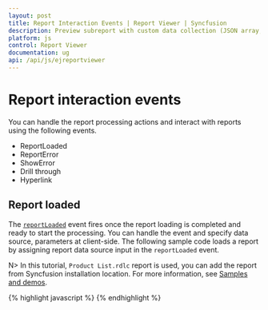 ```yaml
---
layout: post
title: Report Interaction Events | Report Viewer | Syncfusion
description: Preview subreport with custom data collection (JSON array, IList, DataSet, and DataTable) and parameter using JavaScript Report Viewer.
platform: js
control: Report Viewer
documentation: ug
api: /api/js/ejreportviewer
---
```


# Report interaction events
You can handle the report processing actions and interact with reports using the following events.

* ReportLoaded
* ReportError
* ShowError
* Drill through
* Hyperlink

## Report loaded

The [`reportLoaded`](../api/ejreportviewer#events:reportloaded) event fires once the report loading is completed and ready to start the processing. You can handle the event and specify data source, parameters at client-side. The following sample code loads a report by assigning report data source input in the `reportLoaded` event.

N> In this tutorial, `Product List.rdlc` report is used, you can add the report from Syncfusion installation location. For more information, see [Samples and demos](/js/reportviewer/samples-and-demos).

{% highlight javascript %}
        <script type="text/javascript">
            $(function () {
                $("#viewer").ejReportViewer(
                    {
                        reportServiceUrl: "/api/ReportsApi",
                        processingMode: ej.ReportViewer.ProcessingMode.Local,
                        reportPath: '~/App_Data/Product List.rdlc',
                        reportLoaded: "onReportLoaded",
                    });
            });

            function onReportLoaded(args) {
                var dataSource = [
                    {
                        ProductName: "Baked Chicken and Cheese", OrderId: "323B60", Price: 55, Category: "Non-Veg", Ingredients: "Grilled chicken, Corn and Olives.", ProductImage: ""
                    },
                    {
                        ProductName: "Chicken Delite", OrderId: "323B61", Price: 100, Category: "Non-Veg", Ingredients: "Cheese, Chicken chunks, Onions & Pineapple chunks.", ProductImage: ""
                    },
                    {
                        ProductName: "Chicken Tikka", OrderId: "323B62", Price: 64, Category: "Non-Veg", Ingredients: "Onions, Grilled chicken, Chicken salami & Tomatoes.", ProductImage: ""
                    }];

                var reportObj = $('#viewer').data("ejReportViewer");
                reportObj.model.dataSources = [{
                    value: ej.DataManager(desc2013).executeLocal(ej.Query()),
                    name: "list"
                }];
            }
        </script>
{% endhighlight %}

## Report error
When an error occurs in the report processing, it raises the [`reportError`](../api/ejreportviewer#events:reporterror) event. You can handle the event and show the details in your custom dialog instead of component default error detail interface.

{% highlight javascript %}
        <script type="text/javascript">
            $(function () {
                $("#viewer").ejReportViewer(
                    {
                        reportServiceUrl: "/api/ReportsApi",
                        processingMode: ej.ReportViewer.ProcessingMode.Local,
                        reportPath: '~/App_Data/Product List.rdlc',
                        reportError: "onReportError",
                    });
            });

            function onReportError(args) {
                alert(args.errmsg);
                args.cancel = true;
            }
        </script>
{% endhighlight %}

N> To suppress the default error dialog, set the cancel argument to true.

## Show error
The [`showError`](../api/ejreportviewer#events:showerror) event invoked whenever the user clicks a report item that contains an error in processing. It provides detailed information about the cause of the error. You can hide the default dialog and show your customized dialog.

{% highlight javascript %}
        <script type="text/javascript">
            $(function () {
                $("#viewer").ejReportViewer(
                    {
                        reportServiceUrl: "/api/ReportsApi",
                        processingMode: ej.ReportViewer.ProcessingMode.Local,
                        reportPath: '~/App_Data/Product List.rdlc',
                        showError: "onShowError",
                    });
            });

            function onShowError(args) {
                alert("Error code : " + args.errorCode + "\n" +
                    "Error Detail : " + args.errorDetail + "\n" +
                    "Error Message : " + args.errorMessage);

                args.cancel = true;
            }
        </script>
{% endhighlight %}

## Drill through
When a drill through item is selected in a report, it invokes the [`drillThrough`](../api/ejreportviewer#events:drillthrough) event. You can change the drill through arguments such as report parameter and data sources. The following sample code can be used to change the drill through report name and set the parameter value before the drill through report is rendered.

{% highlight c# %}
    <script type="text/javascript">

        $(function () {
            $("#container").ejReportViewer(
                {
                    reportServiceUrl: "/api/ReportsApi",
                    reportPath: '~/App_Data/SubReport_Detail.rdl',
                    drillThrough: "onDrillThrough",
                });
        });

        function onDrillThrough(args) {
            args.actionInfo.ReportName = "Sales Order Detail";
            args.actionInfo.Parameters = [{ name: 'SalesOrderNumber', labels: ['SO50751'], values: ['SO50751'] }];
        }
    </script>
{% endhighlight %}

## Hyperlink
The [`hyperlink`](../api/ejreportviewer#events:hyperlink) event occurs when the user clicks a hyperlink in a report, before the hyperlink is followed. The following sample code redirects to a new custom URL and cancels the component default action.

{% highlight c# %}
    <script type="text/javascript">
        $(function () {
            $("#container").ejReportViewer(
                {
                    reportServiceUrl: "/api/ReportsApi",
                    reportPath: '~/App_Data/SubReport_Detail.rdl',
                    hyperlink: "onHyperlink",
                });
        });
        function onHyperlink(args) {
            args.cancel = true;
            window.open(args.actionInfo.Hyperlink + "/Report Parameter");
        }
    </script>
{% endhighlight %}
